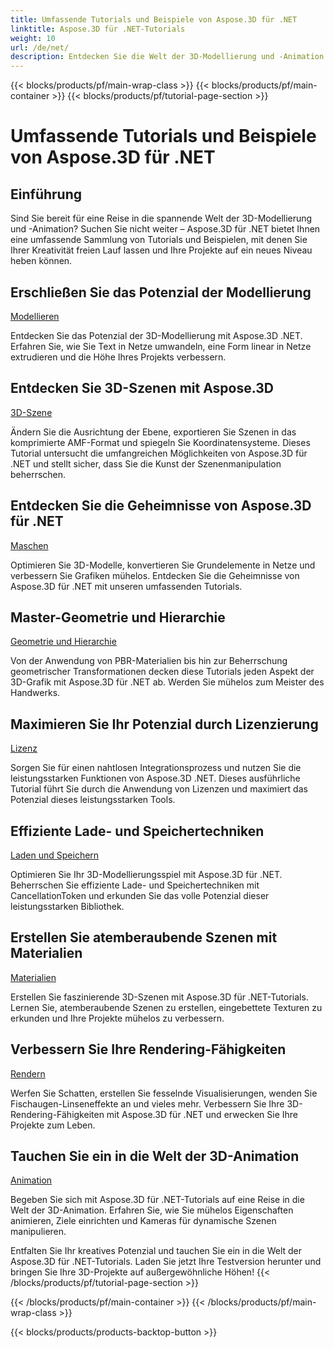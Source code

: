 ```yaml
---
title: Umfassende Tutorials und Beispiele von Aspose.3D für .NET
linktitle: Aspose.3D für .NET-Tutorials
weight: 10
url: /de/net/
description: Entdecken Sie die Welt der 3D-Modellierung und -Animation mit Aspose.3D für .NET-Tutorials. Werten Sie Ihre Projekte mühelos auf – vom Rendering bis zur linearen Extrusion.
---
```


{{< blocks/products/pf/main-wrap-class >}}
{{< blocks/products/pf/main-container >}}
{{< blocks/products/pf/tutorial-page-section >}}

# Umfassende Tutorials und Beispiele von Aspose.3D für .NET

## Einführung

Sind Sie bereit für eine Reise in die spannende Welt der 3D-Modellierung und -Animation? Suchen Sie nicht weiter – Aspose.3D für .NET bietet Ihnen eine umfassende Sammlung von Tutorials und Beispielen, mit denen Sie Ihrer Kreativität freien Lauf lassen und Ihre Projekte auf ein neues Niveau heben können.

##  Erschließen Sie das Potenzial der Modellierung
[Modellieren](./3d-modeling/)

Entdecken Sie das Potenzial der 3D-Modellierung mit Aspose.3D .NET. Erfahren Sie, wie Sie Text in Netze umwandeln, eine Form linear in Netze extrudieren und die Höhe Ihres Projekts verbessern.


##  Entdecken Sie 3D-Szenen mit Aspose.3D
[3D-Szene](./3d-scene/)

Ändern Sie die Ausrichtung der Ebene, exportieren Sie Szenen in das komprimierte AMF-Format und spiegeln Sie Koordinatensysteme. Dieses Tutorial untersucht die umfangreichen Möglichkeiten von Aspose.3D für .NET und stellt sicher, dass Sie die Kunst der Szenenmanipulation beherrschen.

##  Entdecken Sie die Geheimnisse von Aspose.3D für .NET
[Maschen](./meshes/)

Optimieren Sie 3D-Modelle, konvertieren Sie Grundelemente in Netze und verbessern Sie Grafiken mühelos. Entdecken Sie die Geheimnisse von Aspose.3D für .NET mit unseren umfassenden Tutorials.


##  Master-Geometrie und Hierarchie
[Geometrie und Hierarchie](./geometry-and-hierarchy/)

Von der Anwendung von PBR-Materialien bis hin zur Beherrschung geometrischer Transformationen decken diese Tutorials jeden Aspekt der 3D-Grafik mit Aspose.3D für .NET ab. Werden Sie mühelos zum Meister des Handwerks.

##  Maximieren Sie Ihr Potenzial durch Lizenzierung
[Lizenz](./license/)

Sorgen Sie für einen nahtlosen Integrationsprozess und nutzen Sie die leistungsstarken Funktionen von Aspose.3D .NET. Dieses ausführliche Tutorial führt Sie durch die Anwendung von Lizenzen und maximiert das Potenzial dieses leistungsstarken Tools.

##  Effiziente Lade- und Speichertechniken
[Laden und Speichern](./loading-and-saving/)

Optimieren Sie Ihr 3D-Modellierungsspiel mit Aspose.3D für .NET. Beherrschen Sie effiziente Lade- und Speichertechniken mit CancellationToken und erkunden Sie das volle Potenzial dieser leistungsstarken Bibliothek.

##  Erstellen Sie atemberaubende Szenen mit Materialien
[Materialien](./materials/)

Erstellen Sie faszinierende 3D-Szenen mit Aspose.3D für .NET-Tutorials. Lernen Sie, atemberaubende Szenen zu erstellen, eingebettete Texturen zu erkunden und Ihre Projekte mühelos zu verbessern.

##  Verbessern Sie Ihre Rendering-Fähigkeiten
[Rendern](./rendering/)

Werfen Sie Schatten, erstellen Sie fesselnde Visualisierungen, wenden Sie Fischaugen-Linseneffekte an und vieles mehr. Verbessern Sie Ihre 3D-Rendering-Fähigkeiten mit Aspose.3D für .NET und erwecken Sie Ihre Projekte zum Leben.

##  Tauchen Sie ein in die Welt der 3D-Animation
[Animation](./animation/)

Begeben Sie sich mit Aspose.3D für .NET-Tutorials auf eine Reise in die Welt der 3D-Animation. Erfahren Sie, wie Sie mühelos Eigenschaften animieren, Ziele einrichten und Kameras für dynamische Szenen manipulieren.


Entfalten Sie Ihr kreatives Potenzial und tauchen Sie ein in die Welt der Aspose.3D für .NET-Tutorials. Laden Sie jetzt Ihre Testversion herunter und bringen Sie Ihre 3D-Projekte auf außergewöhnliche Höhen!
{{< /blocks/products/pf/tutorial-page-section >}}

{{< /blocks/products/pf/main-container >}}
{{< /blocks/products/pf/main-wrap-class >}}

{{< blocks/products/products-backtop-button >}}
